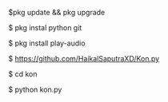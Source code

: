 
$pkg update && pkg upgrade

$ pkg instal python git

$ pkg install play-audio

$ https://github.com/HaikalSaputraXD/Kon.py

$ cd kon

$ python kon.py
